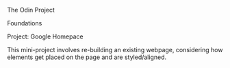 The Odin Project

Foundations

Project: Google Homepace

This mini-project involves re-building an existing webpage, considering how elements get placed on the page and are styled/aligned.